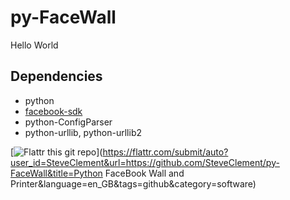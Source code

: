 
py-FaceWall
===========

Hello World

Dependencies
------------

* python
* [facebook-sdk](https://github.com/pythonforfacebook/facebook-sdk)
* python-ConfigParser
* python-urllib, python-urllib2


[![Flattr this git repo](http://api.flattr.com/button/flattr-badge-large.png)](https://flattr.com/submit/auto?user_id=SteveClement&url=https://github.com/SteveClement/py-FaceWall&title=Python FaceBook Wall and Printer&language=en_GB&tags=github&category=software) 
